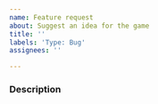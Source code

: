 ```yaml
---
name: Feature request
about: Suggest an idea for the game
title: ''
labels: 'Type: Bug'
assignees: ''

---
```


<!-- Make sure to search existing issues first to avoid duplicates. -->

### Description

<!-- What is your idea? Please describe how it could work and interact with other systems in game. -->

